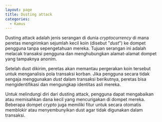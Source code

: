 ```yaml
---
layout: page
title: Dusting attack
categories:
  - Kamus
---
```


Dusting attack adalah jenis serangan di dunia *cryptocurrency* di mana peretas mengirimkan sejumlah kecil koin (disebut "*dust*") ke dompet pengguna tanpa sepengetahuan mereka. Tujuan serangan ini adalah melacak transaksi pengguna dan menghubungkan alamat-alamat dompet yang tampaknya anonim.

Setelah dust dikirim, peretas akan memantau pergerakan koin tersebut untuk menganalisis pola transaksi korban. Jika pengguna secara tidak sengaja menggunakan *dust* dalam transaksi berikutnya, peretas bisa mengidentifikasi dan mengungkap identitas asli mereka.

Untuk melindungi diri dari dusting attack, pengguna dapat mengabaikan atau memisahkan dana kecil yang mencurigakan di dompet mereka. Beberapa dompet *crypto* juga memiliki fitur untuk secara otomatis memblokir atau menyembunyikan dust agar tidak digunakan dalam transaksi.